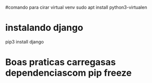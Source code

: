 #comando para cirar virtual venv
sudo apt install python3-virtualen

# instalando django
pip3 install django

# Boas praticas carregasas dependenciascom pip freeze 